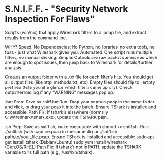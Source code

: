 # S.N.I.F.F. - "Security Network Inspection For Flaws"
Scripts (win/nix) that apply Wireshark filters to a .pcap file, and extract results from the command line.

WHY?
Speed.
No Dependencies: No Python, no libraries, no extra tools, no fuss - just what Wireshark gives you.
Automated: One script runs multiple filters, no manual clicking.
Simple: Outputs are raw packet summaries which are enough to spot issues, then jump back to Wireshark for details/further analysis.

Creates an output folder with a .txt file for each filter’s hits.
You should get all output files (like http_methods.txt, etc).
Empty files should flip to _empty prefixes (tells you at a glance which filters came up dry).
Check output\errors.log if any “WARNING” messages pop up.

.bat
Prep: Save as sniff.bat
Run: Drop your capture.pcap in the same folder and click, or drag your pcap it into the batch.
Ensure TShark is installed and accessible.
Path Fix: If tshark’s elsewhere (normally C:\Wireshark\tshark.exe), update the TSHARK path.

.sh
Prep: Save as sniff.sh, make executable with chmod +x sniff.sh.
Run: ./sniff.sh (with capture.pcap in the same dir) or ./sniff.sh path/to/your_file.pcap.
Ensure TShark is installed and accessible:
  sudo apt-get install tshark (Debian/Ubuntu)
  sudo yum install wireshark (CentOS/RHEL)
Path Fix: If tshark’s not in PATH, update the TSHARK variable to its full path (e.g., /usr/bin/tshark).
